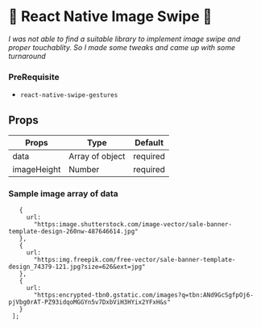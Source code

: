 # 🎉 React Native Image Swipe 🚀 

*I was not able to find a suitable library to implement image swipe and proper touchablity. So I made some tweaks and came up with some turnaround*

### PreRequisite

- ```react-native-swipe-gestures```

## Props


| Props | Type | Default |
| --- | --- | --- |
| data | Array of object | required |
| imageHeight | Number | required |



### Sample image array of data

```const data = [
   {
     url:
       "https:image.shutterstock.com/image-vector/sale-banner-template-design-260nw-487646614.jpg"
   },
   {
     url:
       "https:img.freepik.com/free-vector/sale-banner-template-design_74379-121.jpg?size=626&ext=jpg"
   },
   {
     url:
       "https:encrypted-tbn0.gstatic.com/images?q=tbn:ANd9GcSgfpOj6-pjVbg0rAT-PZ93idqoMGGYn5v7DxbViH3HYix2YFxH&s"
   }
 ];
```

